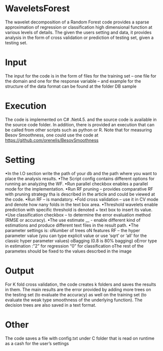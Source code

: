 # WaveletsForest
The wavelet decomposition of a Random Forest code provides a sparse approximation of regression or classification high dimensional function at various levels of details. The given the users setting and data, it provides analysis in the form of cross validation or prediction of testing set, given a testing set.
# Input
The input for the code is in the form of files for the training set – one file for the domain and one for the response variable – and example for the structure of the data format can be found at the folder DB sample
# Execution 
The code is implemented on C# .Net4.5. and the source code is available in the source code folder. In addition, there is provided an execution that can be called from other scripts such as python or R.
Note that for measuring Besov Smoothness, one could use the code at https://github.com/orenelis/BesovSmoothness
# Setting 
•In the I.O section write the path of your db and the path where you want to place the analysis results. 
•The Script config contains different options for running an analyzing the WF. 
•Run parallel checkbox enables a parallel mode for the implementation.
•Run RF pruning – provides comparative RF with pruning strategy tha is described in the article and could be viewed at the code.
•Run RF – is mandatory.
•Fold cross validation – use it in CV mode and denote how nany folds in the text box area.
•Threshold wavelets enable prediction with specific threshold is denoted + text box to insert its value.
•Use classification checkbox – to determine the error evaluation method (RMSE or accuracy).
•The use estimate __ - enable different kind of estimations and produce different text files in the result path.
•The parameter settings is:
oNumber of trees 
oN features RF – the hyper parameter value (you can type explicit value or use ‘sqrt’ or ‘all’ for the classic hyper parameter values)
oBagging (0.8 is 80% bagging)
oError type in estimation :”2” for regression “0” for classification 
oThe rest of the parametes should be fixed to the values descrbed in the image
# Output
For K fold cross validation, the code creates k folders and saves the results in them. The main results are the error provided by adding more trees on the testing set (to evaluate the accuracy) as well on the training set (to evaluate the weak type smoothness of the underlying function). The decision trees are also saved in a text format.  
 # Other
The code saves a file with config.txt under C folder that is read on runtime as a cash for the user’s settings 


